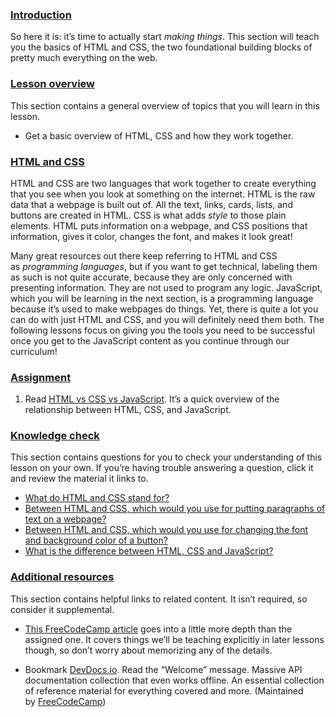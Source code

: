 ### [Introduction](https://www.theodinproject.com/lessons/foundations-introduction-to-html-and-css#introduction)

So here it is: it’s time to actually start _making things_. This section will teach you the basics of HTML and CSS, the two foundational building blocks of pretty much everything on the web.

### [Lesson overview](https://www.theodinproject.com/lessons/foundations-introduction-to-html-and-css#lesson-overview)

This section contains a general overview of topics that you will learn in this lesson.

- Get a basic overview of HTML, CSS and how they work together.

### [HTML and CSS](https://www.theodinproject.com/lessons/foundations-introduction-to-html-and-css#html-and-css)

HTML and CSS are two languages that work together to create everything that you see when you look at something on the internet. HTML is the raw data that a webpage is built out of. All the text, links, cards, lists, and buttons are created in HTML. CSS is what adds _style_ to those plain elements. HTML puts information on a webpage, and CSS positions that information, gives it color, changes the font, and makes it look great!

Many great resources out there keep referring to HTML and CSS as _programming languages_, but if you want to get technical, labeling them as such is not quite accurate, because they are only concerned with presenting information. They are not used to program any logic. JavaScript, which you will be learning in the next section, is a programming language because it’s used to make webpages do things. Yet, there is quite a lot you can do with just HTML and CSS, and you will definitely need them both. The following lessons focus on giving you the tools you need to be successful once you get to the JavaScript content as you continue through our curriculum!

### [Assignment](https://www.theodinproject.com/lessons/foundations-introduction-to-html-and-css#assignment)

1. Read [HTML vs CSS vs JavaScript](https://brytdesigns.com/html-css-javascript-whats-the-difference/). It’s a quick overview of the relationship between HTML, CSS, and JavaScript.

### [Knowledge check](https://www.theodinproject.com/lessons/foundations-introduction-to-html-and-css#knowledge-check)

This section contains questions for you to check your understanding of this lesson on your own. If you’re having trouble answering a question, click it and review the material it links to.

- [What do HTML and CSS stand for?](https://brytdesigns.com/html-css-javascript-whats-the-difference/#What_is_HTML)
- [Between HTML and CSS, which would you use for putting paragraphs of text on a webpage?](https://www.theodinproject.com/lessons/foundations-introduction-to-html-and-css#html-and-css)
- [Between HTML and CSS, which would you use for changing the font and background color of a button?](https://www.theodinproject.com/lessons/foundations-introduction-to-html-and-css#html-and-css)
- [What is the difference between HTML, CSS and JavaScript?](https://brytdesigns.com/html-css-javascript-whats-the-difference/)

### [Additional resources](https://www.theodinproject.com/lessons/foundations-introduction-to-html-and-css#additional-resources)

This section contains helpful links to related content. It isn’t required, so consider it supplemental.

- [This FreeCodeCamp article](https://www.freecodecamp.org/news/html-css-and-javascript-explained-for-beginners/) goes into a little more depth than the assigned one. It covers things we’ll be teaching explicitly in later lessons though, so don’t worry about memorizing any of the details.
    
- Bookmark [DevDocs.io](https://devdocs.io/). Read the “Welcome” message. Massive API documentation collection that even works offline. An essential collection of reference material for everything covered and more. (Maintained by [FreeCodeCamp](https://freecodecamp.org/))